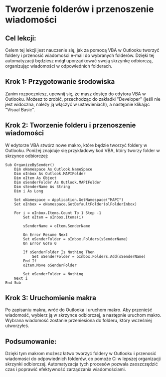 # Tworzenie folderów i przenoszenie wiadomości

## Cel lekcji:

Celem tej lekcji jest nauczenie się, jak za pomocą VBA w Outlooku tworzyć foldery i przenosić wiadomości e-mail do wybranych folderów. Dzięki tej automatyzacji będziesz mógł uporządkować swoją skrzynkę odbiorczą, organizując wiadomości w odpowiednich folderach.

## Krok 1: Przygotowanie środowiska

Zanim rozpoczniesz, upewnij się, że masz dostęp do edytora VBA w Outlooku. Możesz to zrobić, przechodząc do zakładki "Developer" (jeśli nie jest widoczna, należy ją włączyć w ustawieniach), a następnie klikając "Visual Basic".

## Krok 2: Tworzenie folderu i przenoszenie wiadomości

W edytorze VBA stwórz nowe makro, które będzie tworzyć foldery w Outlooku. Poniżej znajduje się przykładowy kod VBA, który tworzy folder w skrzynce odbiorczej:

```vba
Sub OrganizeBySender()
    Dim oNamespace As Outlook.NameSpace
    Dim oInbox As Outlook.MAPIFolder
    Dim oItem As Object
    Dim oSenderFolder As Outlook.MAPIFolder
    Dim sSenderName As String
    Dim i As Long

    Set oNamespace = Application.GetNamespace("MAPI")
    Set oInbox = oNamespace.GetDefaultFolder(olFolderInbox)

    For i = oInbox.Items.Count To 1 Step -1
        Set oItem = oInbox.Items(i)

        sSenderName = oItem.SenderName

        On Error Resume Next
        Set oSenderFolder = oInbox.Folders(sSenderName)
        On Error GoTo 0

        If oSenderFolder Is Nothing Then
            Set oSenderFolder = oInbox.Folders.Add(sSenderName)
        End If
        oItem.Move oSenderFolder

        Set oSenderFolder = Nothing
    Next i
End Sub
```

## Krok 3: Uruchomienie makra

Po zapisaniu makra, wróć do Outlooka i uruchom makro. Aby przenieść wiadomość, wybierz ją w skrzynce odbiorczej, a następnie uruchom makro. Wybrana wiadomość zostanie przeniesiona do folderu, który wcześniej utworzyłeś.

## Podsumowanie:

Dzięki tym makrom możesz łatwo tworzyć foldery w Outlooku i przenosić wiadomości do odpowiednich folderów, co pomoże Ci w lepszej organizacji skrzynki odbiorczej. Automatyzacja tych procesów pozwala zaoszczędzić czas i poprawić efektywność zarządzania wiadomościami.
